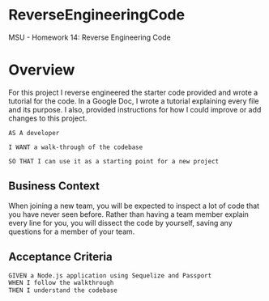 # ReverseEngineeringCode
MSU - Homework 14: Reverse Engineering Code

# Overview
For this project I reverse engineered the starter code provided and wrote a tutorial for the code.
In a Google Doc, I wrote a tutorial explaining every file and its purpose.
I also, provided instructions for how I could improve or add changes to this project.

```
AS A developer

I WANT a walk-through of the codebase

SO THAT I can use it as a starting point for a new project
```

## Business Context
When joining a new team, you will be expected to inspect a lot of code that you have never seen before. Rather than having a team member explain every line for you, you will dissect the code by yourself, saving any questions for a member of your team.

## Acceptance Criteria
```md
GIVEN a Node.js application using Sequelize and Passport
WHEN I follow the walkthrough
THEN I understand the codebase
```